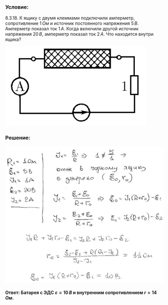 ###  Условие:

$8.3.18.$ К ящику с двумя клеммами подключили амперметр, сопротивление $1 \,Ом$ и источник постоянного напряжения $5 \,В$. Амперметр показал ток $1 \,А$. Когда включили другой источник напряжения $20 \,В$, амперметр показал ток $2\,А$. Что находится внутри ящика?

![К задаче $8.3.18$|451x253, 40%](../../img/8.3.18/8.3.18.png)

###  Решение:

![|640x550, 67%](../../img/8.3.18/1.jpg)

####  Ответ: Батарея с ЭДС $\varepsilon = 10 \,В$ и внутренним сопротивлением $r = 14 \,Ом$.